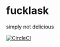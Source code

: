 # fucklask
simply not delicious

[![CircleCI](https://circleci.com/gh/shtakai/fucklask.svg?style=svg)](https://circleci.com/gh/shtakai/fucklask)
